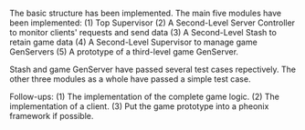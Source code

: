 The basic structure has been implemented.
The main five modules have been implemented:
(1) Top Supervisor
(2) A Second-Level Server Controller to monitor clients' requests and send data
(3) A Second-Level Stash to retain game data
(4) A Second-Level Supervisor to manage game GenServers
(5) A prototype of a third-level game GenServer.

Stash and game GenServer have passed several test cases repectively.
The other three modules as a whole have passed a simple test case.

Follow-ups:
(1) The implementation of the complete game logic.
(2) The implementation of a client.
(3) Put the game prototype into a pheonix framework if possible. 
